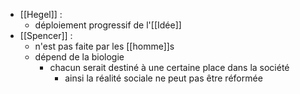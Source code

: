 - [[Hegel]] :
	- déploiement progressif de l'[[Idée]]
- [[Spencer]] : 
	- n'est pas faite par les [[homme]]s
    - dépend de la biologie
      - chacun serait destiné à une certaine place dans la société
        - ainsi la réalité sociale ne peut pas être réformée